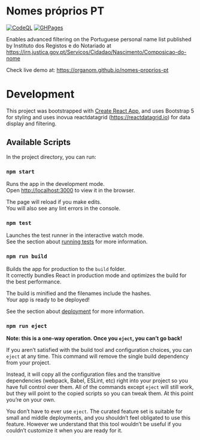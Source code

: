 # Nomes próprios PT
[![CodeQL](https://github.com/organom/nomes-proprios-pt/actions/workflows/codeql-analysis.yml/badge.svg?branch=main)](https://github.com/organom/nomes-proprios-pt/actions/workflows/codeql-analysis.yml) [![GHPages](https://github.com/organom/nomes-proprios-pt/actions/workflows/ghpages.yml/badge.svg)](https://github.com/organom/nomes-proprios-pt/actions/workflows/ghpages.yml)

Enables advanced filtering on the Portuguese personal name list published by Instituto dos Registos e do Notariado at https://irn.justica.gov.pt/Servicos/Cidadao/Nascimento/Composicao-do-nome

Check live demo at: https://organom.github.io/nomes-proprios-pt

# Development

This project was bootstrapped with [Create React App](https://github.com/facebook/create-react-app), and uses Bootstrap 5 for styling and uses inovua reactdatagrid (https://reactdatagrid.io) for data display and filtering.

## Available Scripts

In the project directory, you can run:

### `npm start`

Runs the app in the development mode.\
Open [http://localhost:3000](http://localhost:3000) to view it in the browser.

The page will reload if you make edits.\
You will also see any lint errors in the console.

### `npm test`

Launches the test runner in the interactive watch mode.\
See the section about [running tests](https://facebook.github.io/create-react-app/docs/running-tests) for more information.

### `npm run build`

Builds the app for production to the `build` folder.\
It correctly bundles React in production mode and optimizes the build for the best performance.

The build is minified and the filenames include the hashes.\
Your app is ready to be deployed!

See the section about [deployment](https://facebook.github.io/create-react-app/docs/deployment) for more information.

### `npm run eject`

**Note: this is a one-way operation. Once you `eject`, you can’t go back!**

If you aren’t satisfied with the build tool and configuration choices, you can `eject` at any time. This command will remove the single build dependency from your project.

Instead, it will copy all the configuration files and the transitive dependencies (webpack, Babel, ESLint, etc) right into your project so you have full control over them. All of the commands except `eject` will still work, but they will point to the copied scripts so you can tweak them. At this point you’re on your own.

You don’t have to ever use `eject`. The curated feature set is suitable for small and middle deployments, and you shouldn’t feel obligated to use this feature. However we understand that this tool wouldn’t be useful if you couldn’t customize it when you are ready for it.


